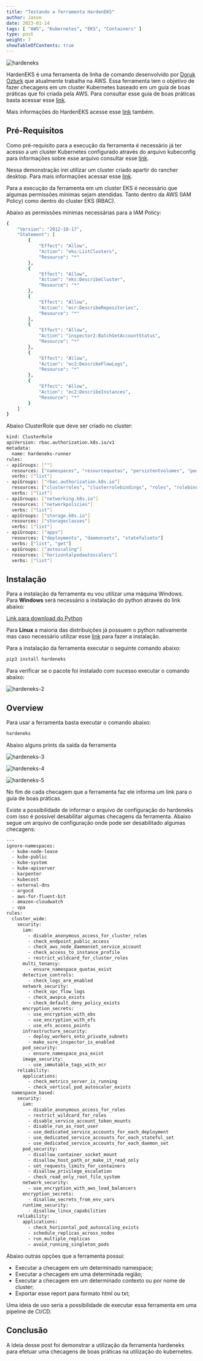 ```yaml
---
title: "Testando a ferramenta HardenEKS"
author: Jason
date: 2023-01-14
tags: [ "AWS", "Kubernetes", "EKS", "Containers" ]
type: post
weight: 7
showTableOfContents: true
---
```


![hardeneks](/images/hardeneks.jpg)

HardenEKS é uma ferramenta de linha de comando desenvolvido por [Doruk
Ozturk](https://github.com/dorukozturk) que atualmente trabalha na AWS. Essa ferramenta tem o
objetivo de fazer checagens em um cluster Kubernetes baseado em um guia
de boas práticas que foi criada pela AWS. Para consultar esse guia de
boas práticas basta acessar
esse [link](https://aws.github.io/aws-eks-best-practices/).

Mais informações do HardenEKS acesse
esse [link](https://github.com/aws-samples/hardeneks) também.

## Pré-Requisitos 

Como pré-requisito para a execução da ferramenta é necessário já ter
acesso a um cluster Kubernetes configurado através do arquivo kubeconfig
para informações sobre esse arquivo consultar
esse [link](https://kubernetes.io/pt-br/docs/concepts/configuration/organize-cluster-access-kubeconfig/).

Nessa demonstração irei utilizar um cluster criado apartir do rancher
desktop. Para mais informações acessar
esse [link](https://rancherdesktop.io/).

Para a execução da ferramenta em um cluster EKS é necessário que algumas
permissões mínimas sejam atendidas. Tanto dentro da AWS (IAM Policy)
como dentro do cluster EKS (RBAC).

Abaixo as permissões mínimas necessárias para a IAM Policy:

``` bash
{
    "Version": "2012-10-17",
    "Statement": [
        {
            "Effect": "Allow",
            "Action": "eks:ListClusters",
            "Resource": "*"
        },
        {
            "Effect": "Allow",
            "Action": "eks:DescribeCluster",
            "Resource": "*"
        },
        {
            "Effect": "Allow",
            "Action": "ecr:DescribeRepositories",
            "Resource": "*"
        },
        {
            "Effect": "Allow",
            "Action": "inspector2:BatchGetAccountStatus",
            "Resource": "*"
        },
        {
            "Effect": "Allow",
            "Action": "ec2:DescribeFlowLogs",
            "Resource": "*"
        },
        {
            "Effect": "Allow",
            "Action": "ec2:DescribeInstances",
            "Resource": "*"
        }
    ]
}
```

Abaixo ClusterRole que deve ser criado no cluster:

``` bash
kind: ClusterRole
apiVersion: rbac.authorization.k8s.io/v1
metadata:
  name: hardeneks-runner
rules:
- apiGroups: [""]
  resources: ["namespaces", "resourcequotas", "persistentvolumes", "pods", "services"]
  verbs: ["list"]
- apiGroups: ["rbac.authorization.k8s.io"]
  resources: ["clusterroles", "clusterrolebindings", "roles", "rolebindings"]
  verbs: ["list"]
- apiGroups: ["networking.k8s.io"]
  resources: ["networkpolicies"]
  verbs: ["list"]
- apiGroups: ["storage.k8s.io"]
  resources: ["storageclasses"]
  verbs: ["list"]
- apiGroups: ["apps"]
  resources: ["deployments", "daemonsets", "statefulsets"]
  verbs: ["list", "get"]
- apiGroups: ["autoscaling"]
  resources: ["horizontalpodautoscalers"]
  verbs: ["list"]
```

## Instalação 

Para a instalação da ferramenta eu vou utilizar uma máquina Windows.
Para **Windows** será necessário a instalação do python através do link
abaixo:

[Link para download do
Python](https://www.python.org/downloads/)

Para **Linux** a maioria das distribuições já possuem o python
nativamente mas caso necessário utilizar
esse [link](https://python.org.br/instalacao-linux/) para fazer a instalação.

Para a instalação da ferramenta executar o seguinte comando abaixo:

``` bash
pip3 install hardeneks
```

Para verificar se o pacote foi instalado com sucesso executar o comando
abaixo:

![hardeneks-2](/images/hardeneks-2.jpg)

## Overview 

Para usar a ferramenta basta executar o comando abaixo:

``` bash
hardeneks
```

Abaixo alguns prints da saída da ferramenta

![hardeneks-3](/images/hardeneks-3.jpg)

![hardeneks-4](/images/hardeneks-4.jpg)

![hardeneks-5](/images/hardeneks-5.jpg)

No fim de cada checagem que a ferramenta faz ele informa um link para o
guia de boas práticas.

Existe a possibilidade de informar o arquivo de configuração do
hardeneks com isso é possível desabilitar algumas checagens da
ferramenta. Abaixo segue um arquivo de configuração onde pode ser
desabilitado algumas checagens:

``` bash
---
ignore-namespaces:
  - kube-node-lease
  - kube-public
  - kube-system
  - kube-apiserver
  - karpenter
  - kubecost
  - external-dns
  - argocd
  - aws-for-fluent-bit
  - amazon-cloudwatch
  - vpa
rules: 
  cluster_wide:
    security:
      iam:
        - disable_anonymous_access_for_cluster_roles
        - check_endpoint_public_access
        - check_aws_node_daemonset_service_account
        - check_access_to_instance_profile
        - restrict_wildcard_for_cluster_roles
      multi_tenancy:
        - ensure_namespace_quotas_exist
      detective_controls:
        - check_logs_are_enabled
      network_security:
        - check_vpc_flow_logs
        - check_awspca_exists
        - check_default_deny_policy_exists
      encryption_secrets:
        - use_encryption_with_ebs
        - use_encryption_with_efs
        - use_efs_access_points
      infrastructure_security:
        - deploy_workers_onto_private_subnets
        - make_sure_inspector_is_enabled
      pod_security:
        - ensure_namespace_psa_exist
      image_security:
        - use_immutable_tags_with_ecr
    reliability:
      applications:
        - check_metrics_server_is_running
        - check_vertical_pod_autoscaler_exists
  namespace_based:
    security: 
      iam:
        - disable_anonymous_access_for_roles
        - restrict_wildcard_for_roles
        - disable_service_account_token_mounts
        - disable_run_as_root_user
        - use_dedicated_service_accounts_for_each_deployment
        - use_dedicated_service_accounts_for_each_stateful_set
        - use_dedicated_service_accounts_for_each_daemon_set
      pod_security:
        - disallow_container_socket_mount
        - disallow_host_path_or_make_it_read_only
        - set_requests_limits_for_containers
        - disallow_privilege_escalation
        - check_read_only_root_file_system
      network_security:
        - use_encryption_with_aws_load_balancers
      encryption_secrets:
        - disallow_secrets_from_env_vars    
      runtime_security:
        - disallow_linux_capabilities
    reliability:
      applications:
        - check_horizontal_pod_autoscaling_exists
        - schedule_replicas_across_nodes
        - run_multiple_replicas
        - avoid_running_singleton_pods
```

Abaixo outras opções que a ferramenta possui:

- Executar a checagem em um determinado namespace;
- Executar a checagem em uma determinada região;
- Executar a checagem em um determinado contexto ou por nome de
    cluster;
- Exportar esse report para formato html ou txt;

Uma ideia de uso seria a possibilidade de executar essa ferramenta em
uma pipeline de CI/CD.

## Conclusão 

A ideia desse post foi demonstrar a utilização da ferramenta hardeneks
para efetuar uma checagens de boas práticas na utilização do kubernetes.

